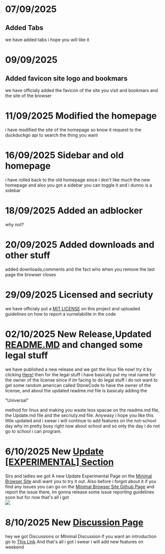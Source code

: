 # 07/09/2025
## Added Tabs
we have added tabs i hope you will like it
# 09/09/2025
## Added favicon site logo and bookmars
we have officialy added the favicon of the site you visit and bookmars and the site of the browser
# 11/09/2025 Modified the homepage 
i have modified the site of the homepage so know it request to the duckduckgo api to search the thing you want
# 16/09/2025 Sidebar and old homepage
i have rolled back to the old homepage since i don't like much the new homepage and also you got a sidebar you can toggle it and i dunno is a sidebar
# 18/09/2025 Added an adblocker
why not?
# 20/09/2025 Added downloads and other stuff
added downloads,comments and the fact who when you remove the last page the browser closes
# 29/09/2025 Licensed and secriuty
we have officialy put a <a href="https://github.com/mada748/MinimalBrowser/blob/main/LICENSE">MIT LICENSE</a> on this project and uploaded guidelines on how to report a vurnelabilite in the code
# 02/10/2025 New Release,Updated <a href="https://github.com/mada748/MinmalBrowser/main/README.md">README.MD</a> and changed some legal stuff
we have published a new release and we got the linux file now! try it by clicking <a href="https://github.com/mada748/MinimalBrowser/releases/download/linux/browser_linux">Here!</a> then for the legal stuff i have basicaly put my real name for the owner of the license since if im facing to do legal stuff i do not want to get some random american called StoneCode to have the owner of the license, and about the updated readme.md file is basicaly adding the <p>"Universal"</p> method for linux and making you waste less spacae on the readme.md file, the Update.md file and the secriuty.md file. Anywasy i hope you like this little updated and i swear i will continue to add features on the not-school day why im pretty busy right now about school and so only the day i do not go to school i can program. 
# 6/10/2025 New <a href="https://minimalsite-zeta.vercel.app/Update.html">Update [EXPERIMENTAL] Section</a>
Sirs and ladies we got A new Update Experimental Page on the <a href="https://minimalsite-zeta.vercel.app">Minimal Browser Site</a> andi want you to try it out. Also before i forgot about it if you find any issues you can go on the <a href="https://github.com/mada748/Minimalsite">Minimal Browser Site Github  Page</a> and report the issue there, im gonna release some issue reporting guidelines soon but for now that's all i got
<br>
<img src="https://stonecode-assets.netlify.app/Screenshot.png">
# 8/10/2025 New <a href="https://github.com/mada748/MinimalBrowser/discussions">Discussion Page</a>
hey we got Discussions or MInimal Discussion if you want an introduction go to <a href="https://github.com/mada748/MinimalBrowser/discussions/2">This Link</a> And that's all i got i swear i will add new features on weekend

